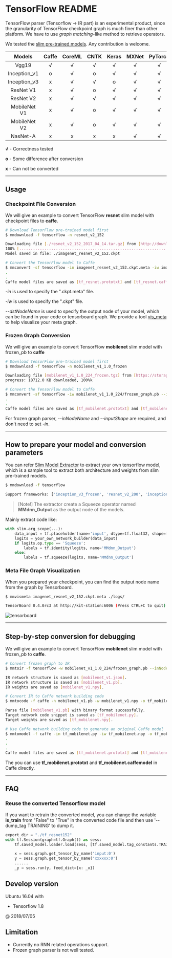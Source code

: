 # TensorFlow README

TensorFlow parser (Tensorflow -> IR part) is an experimental product, since the granularity of TensorFlow checkpoint graph is much finer than other platform. We have to use *graph matching*-like method to retrieve operators.

We tested the [slim pre-trained models](https://github.com/tensorflow/models/tree/master/research/slim). Any contribution is welcome.

|    Models    | Caffe | CoreML | CNTK | Keras | MXNet | PyTorch | ONNX |
| :----------: | :---: | :----: | :--: | :---: | :---: | :-----: | :--: |
|     Vgg19    |   √   |    √   |   √  |   √   |   √   |    √    |   √  |
| Inception_v1 |   o   |    √   |   o  |   √   |   √   |    √    |   √  |
| Inception_v3 |   x   |    √   |   √  |   o   |   √   |    √    |   √  |
|   ResNet V1  |   x   |    √   |   o  |   √   |   √   |    √    |   √  |
|   ResNet V2  |   x   |    √   |   √  |   √   |   √   |    √    |   √  |
| MobileNet V1 |   x   |    √   |   o  |   √   |   √   |    √    |   √  |
| MobileNet V2 |   x   |    √   |   o  |   √   |   √   |    √    |   √  |
|   NasNet-A   |   x   |    x   |   x  |   x   |   √   |    √    |   √  |

**√** - Correctness tested

**o** - Some difference after conversion

**x** - Can not be converted

---

## Usage

### Checkpoint File Conversion

We will give an example to convert TensorFlow **resnet** slim model with checkpoint files to **caffe**.

```bash
# Download TensorFlow pre-trained model first
$ mmdownload -f tensorflow -n resnet_v2_152

Downloading file [./resnet_v2_152_2017_04_14.tar.gz] from [http://download.tensorflow.org/models/resnet_v2_152_2017_04_14.tar.gz]
100% [......................................................................] 675629399 / 675629399
Model saved in file: ./imagenet_resnet_v2_152.ckpt

# Convert the TensorFlow model to Caffe
$ mmconvert -sf tensorflow -in imagenet_resnet_v2_152.ckpt.meta -iw imagenet_resnet_v2_152.ckpt --dstNodeName MMdnn_Output -df caffe -om tf_resnet
.
.
Caffe model files are saved as [tf_resnet.prototxt] and [tf_resnet.caffemodel], generated by [203e03ef187a42f59942737dace8773d.py] and [203e03ef187a42f59942737dace8773d.npy].
```

*-in* is used to specify the ".ckpt.meta" file.

*-iw* is used to specify the ".ckpt" file.

*--dstNodeName* is used to specify the output node of your model, which can be found in your code or tensorboard graph. We provide a tool <a href="#vismeta">vis_meta</a> to help visualize your meta graph.

### Frozen Graph Conversion

We will give an example to convert TensorFlow **mobilenet** slim model with frozen_pb to **caffe**

```bash
# Download TensorFlow pre-trained model first
$ mmdownload -f tensorflow -n mobilenet_v1_1.0_frozen

Downloading file [mobilenet_v1_1.0_224_frozen.tgz] from [https://storage.googleapis.com/download.tensorflow.org/models/mobilenet_v1_1.0_224_frozen.tgz]
progress: 18712.0 KB downloaded, 100%k

# Convert the TensorFlow model to Caffe
$ mmconvert -sf tensorflow -iw mobilenet_v1_1.0_224/frozen_graph.pb --inNodeName input --inputShape 224,224,3 --dstNodeName MobilenetV1/Predictions/Softmax -df caffe -om tf_mobilenet
.
.
Caffe model files are saved as [tf_mobilenet.prototxt] and [tf_mobilenet.caffemodel], generated by [e96550a4c55141afa8cd94372b858613.py] and [e96550a4c55141afa8cd94372b858613.npy].
```

For frozen graph parser, *--inNodeName* and *--inputShape* are required, and don't need to set *-in*.

---

## How to prepare your model and conversion parameters

You can refer [Slim Model Extractor](https://github.com/Microsoft/MMdnn/blob/master/mmdnn/conversion/examples/tensorflow/extractor.py) to extract your own tensorflow model, which is a sample tool to extract both architecture and weights from slim pre-trained models.

```bash
$ mmdownload -f tensorflow

Support frameworks: ['inception_v3_frozen', 'resnet_v2_200', 'inception_v1', 'mobilenet_v1_1.0', 'mobilenet_v2_1.0_224', 'resnet_v2_152', 'vgg16', 'mobilenet_v1_1.0_frozen', 'resnet_v1_50', 'resnet_v2_50', 'inception_v3', 'inception_resnet_v2', 'resnet_v1_152', 'inception_v1_frozen', 'vgg19', 'nasnet-a_large']
```

> [Note!] The extractor create a Squeeze operator named **MMdnn_Output** as the output node of the models.

Mainly extract code like:

```python
with slim.arg_scope(...):
    data_input = tf.placeholder(name='input', dtype=tf.float32, shape=[...])
    logits = your_own_network_builder(data_input)
    if logits.op.type == 'Squeeze':
        labels = tf.identity(logits, name='MMdnn_Output')
    else:
        labels = tf.squeeze(logits, name='MMdnn_Output')
```

### <a name="vismeta">Meta File Graph Visualization</a>

When you prepared your checkpoint, you can find the output node name from the graph by Tensorboard.

```bash
$ mmvismeta imagenet_resnet_v2_152.ckpt.meta ./logs/

TensorBoard 0.4.0rc3 at http://kit-station:6006 (Press CTRL+C to quit)
```

![tensorboard](https://nxtb0g.dm2304.livefilestore.com/y4mSQWnEhuXOj67Bsv-nFS7kocOD0JmGRFJsUIrZCDRfO6CIP1-wUBana8wydOM3ZHgoVe_wR_KXq_hX6sCg_D_6H93F3oQMUjfu_VjbYswl_dX2mBolqts1zG9_eA483i_BokvfQknb9JQYvOwcwJvrPVH9GI2L_0GJoxJpYGw0kFDxmzICwjc-j_wHKwdiZUyS32CBCVBS67qZlTgFuPiHA?width=1024&height=676&cropmode=none)

---

## Step-by-step conversion for debugging

We will give an example to convert TensorFlow **mobilenet** slim model with frozen_pb to **caffe**.

```bash
# Convert frozen graph to IR
$ mmtoir -f tensorflow -w mobilenet_v1_1.0_224/frozen_graph.pb --inNodeName input --inputShape 224,224,3 --dstNodeName MobilenetV1/Predictions/Softmax -o mobilenet_v1

IR network structure is saved as [mobilenet_v1.json].
IR network structure is saved as [mobilenet_v1.pb].
IR weights are saved as [mobilenet_v1.npy].

# Convert IR to Caffe network building code
$ mmtocode -f caffe -n mobilenet_v1.pb -w mobilenet_v1.npy -o tf_mobilenet.py -ow tf_mobilenet.npy

Parse file [mobilenet_v1.pb] with binary format successfully.
Target network code snippet is saved as [tf_mobilenet.py].
Target weights are saved as [tf_mobilenet.npy].

# Use Caffe network building code to generate an original Caffe model
$ mmtomodel -f caffe -in tf_mobilenet.py -iw tf_mobilenet.npy -o tf_mobilenet
.
.
.
Caffe model files are saved as [tf_mobilenet.prototxt] and [tf_mobilenet.caffemodel], generated by [tf_mobilenet.py] and [tf_mobilenet.npy].
```

The you can use **tf_mobilenet.prototxt** and **tf_mobilenet.caffemodel** in Caffe directly.

---

## FAQ

### Reuse the converted Tensorflow model

If you want to retrain the converted model, you can change the variable **is_train** from "False" to "True" in the converted code file and then use '--dump_tag TRAINING' to dump it.

```python
export_dir = "./tf_resnet152"
with tf.Session(graph=tf.Graph()) as sess:
    tf.saved_model.loader.load(sess, [tf.saved_model.tag_constants.TRAINING], export_dir)

    x = sess.graph.get_tensor_by_name('input:0')
    y = sess.graph.get_tensor_by_name('xxxxxx:0')
    ......
    _y = sess.run(y, feed_dict={x: _x})
```

## Develop version

Ubuntu 16.04 with

- Tensorflow 1.8

@ 2018/07/05

## Limitation

- Currently no RNN related operations support.
- Frozen graph parser is not well tested.